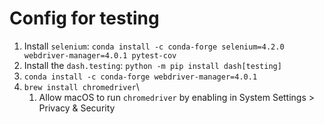 # Config for testing

1. Install `selenium`: `conda install -c conda-forge selenium=4.2.0 webdriver-manager=4.0.1 pytest-cov`
2. Install the `dash.testing`: `python -m pip install dash[testing]`
3. `conda install -c conda-forge webdriver-manager=4.0.1`
4. `brew install chromedriver`\
   1. Allow macOS to run `chromedriver` by enabling in System Settings > Privacy & Security
